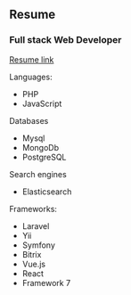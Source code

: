 ## Resume
### Full stack Web Developer

[Resume link](https://orangeshadow.github.io/portfolio/)

Languages:
- PHP
- JavaScript

Databases
- Mysql
- MongoDb
- PostgreSQL

Search engines
- Elasticsearch

Frameworks:
- Laravel
- Yii
- Symfony
- Bitrix
- Vue.js
- React
- Framework 7